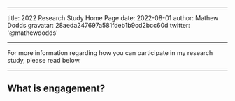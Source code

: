 
---
title: 2022 Research Study Home Page
date: 2022-08-01
author: Mathew Dodds
gravatar: 28aeda247697a581fdeb1b9cd2bcc60d
twitter: '@mathewdodds'


---

For more information regarding how you can participate in my research study, please read below.

---

## What is engagement?
